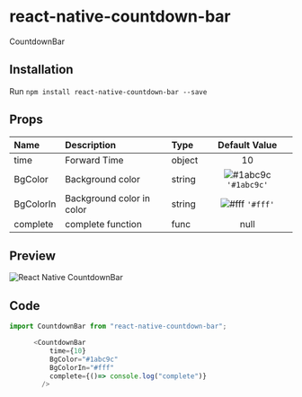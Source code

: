 # react-native-countdown-bar


CountdownBar

## Installation
Run `npm install react-native-countdown-bar --save`

## Props
| Name | Description | Type | Default Value |
| :--- | :----- | :--- | :---: |
| time | Forward Time | object | 10 |
| BgColor | Background color | string | ![#1abc9c](https://placehold.it/15/FAB913/000000?text=+) `'#1abc9c'` |
| BgColorIn | Background color in color | string | ![#fff](https://placehold.it/15/000/000000?text=+) `'#fff'` |
| complete | complete function | func | null |

## Preview

![React Native CountdownBar](https://media.giphy.com/media/8UGW2yvW48ns85SmMj/giphy.gif "React Native CountdownBar")

## Code
```javascript
import CountdownBar from "react-native-countdown-bar";

      <CountdownBar 
          time={10}
          BgColor="#1abc9c"
          BgColorIn="#fff"
          complete={()=> console.log("complete")}
        />
```
